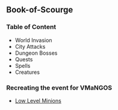 ## Book-of-Scourge

### Table of Content

* World Invasion
* City Attacks
* Dungeon Bosses
* Quests
* Spells
* Creatures

### Recreating the event for VMaNGOS

* [Low Level Minions](https://github.com/Oroxzy/Book-of-Scourge/wiki/Low-Level-Minions-Respawn)
